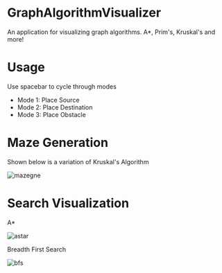 # GraphAlgorithmVisualizer
An application for visualizing graph algorithms. A*, Prim's, Kruskal's and more!


# Usage
Use spacebar to cycle through modes
- Mode 1: Place Source
- Mode 2: Place Destination
- Mode 3: Place Obstacle


# Maze Generation 
Shown below is a variation of Kruskal's Algorithm

![mazegne](https://github.com/ColeStrickler/GraphAlgorithmVisualizer/assets/82488869/84a13050-80d6-45d2-88eb-249c6b69ee27)


# Search Visualization
A*

![astar](https://github.com/ColeStrickler/GraphAlgorithmVisualizer/assets/82488869/abb793da-b464-445c-a100-fe52acea0a65)

Breadth First Search

![bfs](https://github.com/ColeStrickler/GraphAlgorithmVisualizer/assets/82488869/448a2843-9cdf-42d4-a82c-c3a0c05bf2bd)

